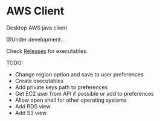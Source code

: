 # AWS Client
Desktop AWS java client

@Under development..

Check [Releases](https://github.com/gadelkareem/aws-client/releases) for executables.


TODO:
- Change region option and save to user preferences 
- Create executables
- Add private keys path to preferences
- Get EC2 user from API if possible or add to preferences
- Allow open shell for other operating systems
- Add RDS view
- Add S3 view


